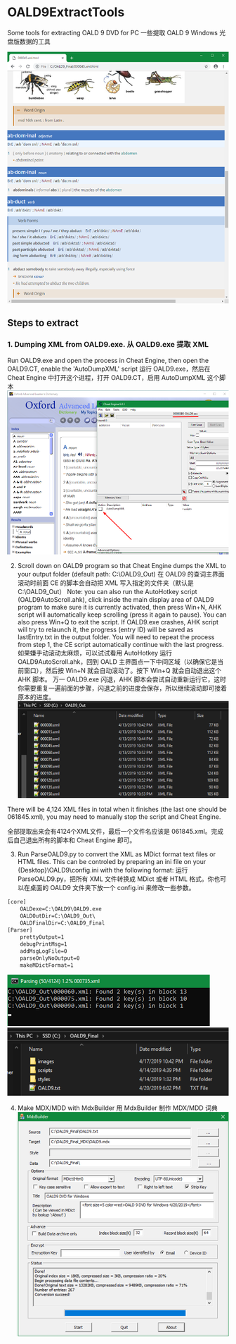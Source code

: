 # OALD9ExtractTools
Some tools for extracting OALD 9 DVD for PC
一些提取 OALD 9 Windows 光盘版数据的工具

![Final result](docs/images/6.png?raw=true)

## Steps to extract
### 1. Dumping XML from OALD9.exe. 从 OALD9.exe 提取 XML
Run OALD9.exe and open the process in Cheat Engine, then open the OALD9.CT, enable the 'AutoDumpXML' script
运行 OALD9.exe，然后在 Cheat Engine 中打开这个进程，打开 OALD9.CT，启用 AutoDumpXML 这个脚本
![Dump XML by Cheat Engine](docs/images/1.png?raw=true)

2. Scroll down on OALD9 program so that Cheat Engine dumps the XML to your output folder (default path: C:\OALD9_Out) 在 OALD9 的查词主界面滚动时前面 CE 的脚本会自动把 XML 写入指定的文件夹（默认是 C:\OALD9_Out）
Note: you can also run the AutoHotkey script (OALD9AutoScroll.ahk), click inside the main display area of OALD9 program to make sure it is currently activated, then press Win+N, AHK script will automatically keep scrolling (press it again to pause). You can also press Win+Q to exit the script.
If OALD9.exe crashes, AHK script will try to relaunch it, the progress (entry ID) will be saved as lastEntry.txt in the output folder. You will need to repeat the process from step 1, the CE script automatically continue with the last progress.
如果嫌手动滚动太麻烦，可以试试看用 AutoHotkey 运行 OALD9AutoScroll.ahk，回到 OALD 主界面点一下中间区域（以确保它是当前窗口），然后按 Win+N 就会自动滚动了。按下 Win+Q 就会自动退出这个 AHK 脚本。
万一 OALD9.exe 闪退，AHK 脚本会尝试自动重新运行它，这时你需要重复一遍前面的步骤，闪退之前的进度会保存，所以继续滚动即可接着原本的进度。
![XML result](docs/images/2.png?raw=true)

There will be 4,124 XML files in total when it finishes (the last one should be 061845.xml), you may need to manually stop the script and Cheat Engine.

全部提取出来会有4124个XML文件，最后一个文件名应该是 061845.xml。完成后自己退出所有的脚本和 Cheat Engine 即可。

3. Run ParseOALD9.py to convert the XML as MDict format text files or HTML files. This can be controled by preparing an ini file on your {Desktop}\OALD9\config.ini with the following format:
运行 ParseOALD9.py，把所有 XML 文件转换成 MDict 或者 HTML 格式。你也可以在桌面的 OALD9 文件夹下放一个 config.ini 来修改一些参数。
```
[core]
    OALDexe=C:\OALD9\OALD9.exe
    OALDOutDir=C:\OALD9_Out\
    OALDFinalDir=C:\OALD9_Final
[Parser]
    prettyOutput=1
    debugPrintMsg=1
    addMsgLogFile=0
    parseOnlyNoOutput=0
    makeMDictFormat=1
```
![Converting](docs/images/5.png?raw=true)
![MDict result](docs/images/3.png?raw=true)

4. Make MDX/MDD with MdxBuilder
用 MdxBuilder 制作 MDX/MDD 词典
![MdxBuilder](docs/images/4.png?raw=true)

